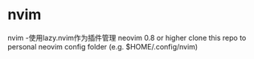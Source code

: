 # nvim
nvim -使用lazy.nvim作为插件管理
neovim 0.8 or higher
clone this repo to personal neovim config folder (e.g. $HOME/.config/nvim)
